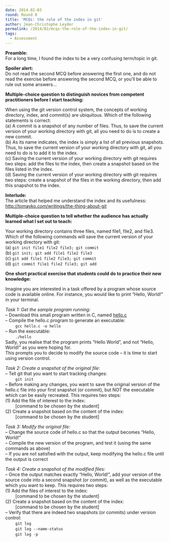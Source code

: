```yaml
---
date: 2014-02-03
round: Round 8
title: 'MCQs: the role of the index in git'
author: Jean-Christophe Leyder
permalink: /2014/02/mcqs-the-role-of-the-index-in-git/
tags:
  - Assessment
---
```

**Preamble:**  
For a long time, I found the index to be a very confusing term/topic in git.

**Spoiler alert:**  
Do not read the second MCQ before answering the first one, and do not read the exercise before answering the second MCQ, or you&#8217;ll be able to rule out some answers&#8230;

**Multiple-choice question to distinguish novices from competent practitioners before I start teaching:**

When using the git version control system, the concepts of working directory, index, and commit(s) are ubiquitous. Which of the following statements is correct:  
(a) A commit is a snapshot of any number of files. Thus, to save the current version of your working directory with git, all you need to do is to create a new commit.  
(b) As its name indicates, the index is simply a list of all previous snapshots. Thus, to save the current version of your working directory with git, all you need to do is to add it to the index.  
(c) Saving the current version of your working directory with git requires two steps: add the files to the index, then create a snapshot based on the files listed in the index.  
(d) Saving the current version of your working directory with git requires two steps: create a snapshot of the files in the working directory, then add this snapshot to the index.

**Interlude:**  
The article that helped me understand the index and its usefulness: <a href="http://tomayko.com/writings/the-thing-about-git" title="http://tomayko.com/writings/the-thing-about-git" target="_blank">http://tomayko.com/writings/the-thing-about-git</a>

**Multiple-choice question to tell whether the audience has actually learned what I set out to teach:**

Your working directory contains three files, named file1, file2, and file3. Which of the following commands will save the current version of your working directory with git:  
(a) `git init file1 file2 file3; git commit`  
(b) `git init; git add file1 file2 file3`  
(c) `git add file1 file2 file3; git commit`  
(d) `git commit file1 file2 file3; git add`

**One short practical exercise that students could do to practice their new knowledge:**

Imagine you are interested in a task offered by a program whose source code is available online. For instance, you would like to print &#8220;Hello, World!&#8221; in your terminal.

*Task 1: Get the sample program running:*  
&#8211; Download this small program written in C, named [hello.c][1]  
&#8211; Compile the hello.c program to generate an executable:  
&nbsp; &nbsp; &nbsp; &nbsp; `gcc hello.c -o hello`  
&#8211; Run the executable:  
&nbsp; &nbsp; &nbsp; &nbsp; `./hello`  
Sadly, you realise that the program prints &#8220;Hello World&#8221;, and not &#8220;Hello, World!&#8221; as you were hoping for.  
This prompts you to decide to modify the source code &#8211; it is time to start using version control.

*Task 2: Create a snapshot of the original file:*  
&#8211; Tell git that you want to start tracking changes:  
&nbsp; &nbsp; &nbsp; &nbsp; `git init`  
&#8211; Before making any changes, you want to save the original version of the hello.c file into your first snapshot (or commit), but NOT the executable which can be easily recreated. This requires two steps:  
(1) Add the file of interest to the index:  
&nbsp; &nbsp; &nbsp; &nbsp; [command to be chosen by the student]  
(2) Create a snapshot based on the content of the index:  
&nbsp; &nbsp; &nbsp; &nbsp; [command to be chosen by the student]

*Task 3: Modify the original file:*  
&#8211; Change the source code of hello.c so that the output becomes &#8220;Hello, World!&#8221;  
&#8211; Compile the new version of the program, and test it (using the same commands as above)  
&#8211; If you are not satisfied with the output, keep modifying the hello.c file until the output is correct

*Task 4: Create a snapshot of the modified files:*  
&#8211; Once the output matches exactly &#8220;Hello, World!&#8221;, add your version of the source code into a second snapshot (or commit), as well as the executable which you want to keep. This requires two steps:  
(1) Add the files of interest to the index:  
&nbsp; &nbsp; &nbsp; &nbsp; [command to be chosen by the student]  
(2) Create a snapshot based on the content of the index:  
&nbsp; &nbsp; &nbsp; &nbsp; [command to be chosen by the student]  
&#8211; Verify that there are indeed two snapshots (or commits) under version control:  
&nbsp; &nbsp; &nbsp; &nbsp; `git log`  
&nbsp; &nbsp; &nbsp; &nbsp; `git log --name-status`  
&nbsp; &nbsp; &nbsp; &nbsp; `git log -p`

 [1]: /uploads/2014/02/hello.c
